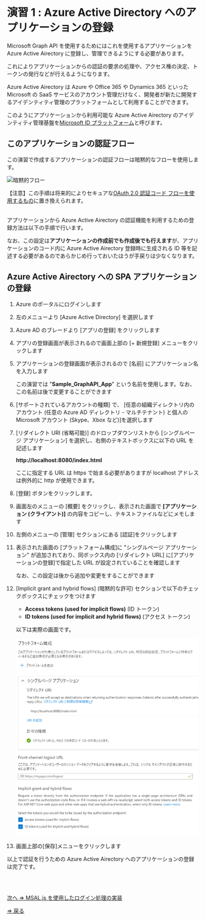 # 演習 1 : Azure Active Directory へのアプリケーションの登録

Microsoft Graph API を使用するためにはこれを使用するアプリケーションを Azure Active Airectory に登録し、管理できるようにする必要があります。

これによりアプリケーションからの認証の要求の処理や、アクセス権の決定、トークンの発行などが行えるようになります。

Azure Active Airectory は Azure や Office 365 や Dynamics 365 といった Microsoft の SaaS サービスのアカウント管理だけなく、開発者が新たに開発するアイデンティティ管理のプラットフォームとして利用することができます。

このようにアプリケーションから利用可能な Azure Active Airectory のアイデンティティ管理基盤を[Microsoft ID プラットフォーム](https://docs.microsoft.com/ja-jp/azure/active-directory/develop/v2-overview)と呼びます。

## このアプリケーションの認証フロー

この演習で作成するアプリケーションの認証フローは暗黙的なフローを使用します。

![暗黙的フロー](https://docs.microsoft.com/ja-jp/azure/active-directory/develop/media/active-directory-develop-guidedsetup-javascriptspa-introduction/javascriptspa-intro.svg)

【注意】この手順は将来的によりセキュアな[OAuth 2.0 認証コード フローを使用するもの]((https://docs.microsoft.com/ja-jp/azure/active-directory/develop/quickstart-v2-javascript-auth-code))に置き換えられます。
<br><br>


アプリケーションから Azure Active Airectory の認証機能を利用するための登録方法は以下の手順で行います。

なお、この設定は**アプリケーションの作成前でも作成後でも行えます**が、アプリケーションのコード内に Azure Active Airectory 登録時に生成される ID 等を記述する必要があるのであらかじめ行っておいたほうが手戻りは少なくなります。

## Azure Active Airectory への SPA アプリケーションの登録

1. Azure のポータルにログインします

2. 左のメニューより [Azure Active Directory] を選択します

3. Azure AD のブレードより \[アプリの登録\] をクリックします

4. アプリの登録画面が表示されるので画面上部の \[+ 新規登録\] メニューをクリックします

5. アプリケーションの登録画面が表示されるので \[名前\] にアプリケーション名を入力します

    この演習では "**Sample_GraphAPI_App**" という名前を使用します。なお、この名前は後で変更することができます

6. \[サポートされているアカウントの種類\] で、 \[任意の組織ディレクトリ内のアカウント (任意の Azure AD ディレクトリ - マルチテナント) と個人の Microsoft アカウント (Skype、Xbox など)\]を選択します

7. \[リダイレクト URI (省略可能)\] のドロップダウンリストから \[シングルページ アプリケーション\] を選択し、右側のテキストボックスに以下の URL を記述します

    **http://localhost:8080/index.html**

    ここに指定する URL は https で始まる必要がありますが localhost アドレスは例外的に http が使用できます。 

8. [登録] ボタンをクリックします。

9. 画面左のメニューの \[概要\] をクリックし、表示された画面で **\[アプリケーション (クライアント)\]** の内容をコピーし、テキストファイルなどにメモします

10. 左側のメニューの \[管理\] セクションにある \[認証\]をクリックします

11. 表示された画面の \[プラットフォーム構成\]に "シングルページ アプリケーション" が追加されており、同ボックス内の \[リダイレクト URL\] に\[アプリケーションの登録\]で指定した URL が設定されていることを確認します

    なお、この設定は後から追加や変更をすることができます

12. \[Implicit grant and hybrid flows\] (暗黙的な許可) セクションで以下のチェックボックスにチェックをつけます

    - **Access tokens (used for implicit flows)** (ID トークン)
    - **ID tokens (used for implicit and hybrid flows)** (アクセス トークン)

    以下は実際の画面です。

    ![プラットフォーム構成](images/ex01_platformConfig.png)

13. 画面上部の\[保存\]メニューをクリックします

以上で認証を行うための Azure Active Airectory へのアプリケーションの登録は完了です。


<br><br>

[次へ ⇒ MSAL.js を使用したログイン処理の実装](Ex02.md)

[⇒ 戻る](Readme.md)